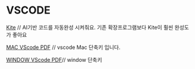 # VSCODE

[Kite](https://www.kite.com/) // AI기반 코드를 자동완성 시켜줘요. 기존 확장프로그램보다 Kite이 훨씬 완성도가 좋아요

[MAC VScode PDF](https://code.visualstudio.com/shortcuts/keyboard-shortcuts-macos.pdf) // vscode Mac 단축키 입니다.

[WINDOW VScode PDF](https://code.visualstudio.com/shortcuts/keyboard-shortcuts-windows.pdf)// window 단축키
